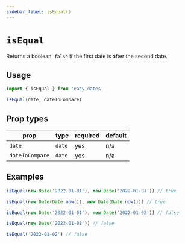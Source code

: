 ```yaml
---
sidebar_label: isEqual()
---
```


# `isEqual`
Returns a boolean, `false` if the first date is after the second date.

## Usage
```javascript
import { isEqual } from 'easy-dates'

isEqual(date, dateToCompare)
```

## Prop types
| prop            | type   | required | default |
|-----------------|--------|----------|---------|
| `date`          | `date` | yes      | n/a     |
| `dateToCompare` | `date` | yes      | n/a     |

## Examples
```javascript
isEqual(new Date('2022-01-01'), new Date('2022-01-01')) // true
```

```javascript
isEqual(new Date(Date.now()), new Date(Date.now())) // true
```

```javascript
isEqual(new Date('2022-01-01'), new Date('2022-01-02')) // false
```

```javascript
isEqual(new Date('2022-01-01')) // false
```

```javascript
isEqual('2022-01-02') // false
```